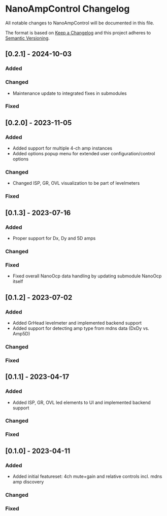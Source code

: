 # NanoAmpControl Changelog
All notable changes to NanoAmpControl will be documented in this file.

The format is based on [Keep a Changelog](http://keepachangelog.com/en/1.0.0/)
and this project adheres to [Semantic Versioning](http://semver.org/spec/v2.0.0.html).

## [0.2.1] - 2024-10-03
### Added

### Changed
- Maintenance update to integrated fixes in submodules

### Fixed

## [0.2.0] - 2023-11-05
### Added
- Added support for multiple 4-ch amp instances
- Added options popup menu for extended user configuration/control options

### Changed
- Changed ISP, GR, OVL visualization to be part of levelmeters

### Fixed

## [0.1.3] - 2023-07-16
### Added
- Proper support for Dx, Dy and 5D amps

### Changed

### Fixed
- Fixed overall NanoOcp data handling by updating submodule NanoOcp itself

## [0.1.2] - 2023-07-02
### Added
- Added GrHead levelmeter and implemented backend support
- Added support for detecting amp type from mdns data (DxDy vs. Amp5D)

### Changed

### Fixed

## [0.1.1] - 2023-04-17
### Added
- Added ISP, GR, OVL led elements to UI and implemented backend support

### Changed

### Fixed

## [0.1.0] - 2023-04-11
### Added
- Added initial featureset: 4ch mute+gain and relative controls incl. mdns amp discovery

### Changed

### Fixed
